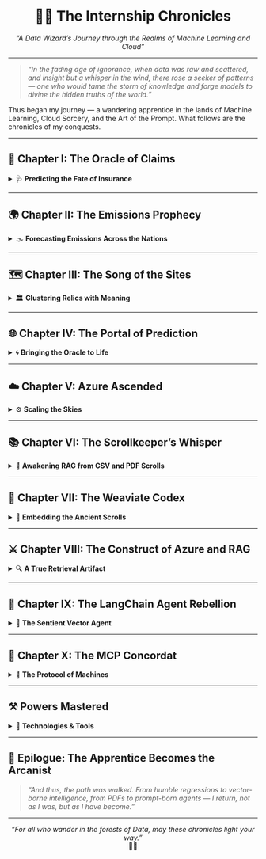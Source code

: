 <h1 align="center">🧙‍♂️ The Internship Chronicles</h1>
<p align="center"><em>“A Data Wizard’s Journey through the Realms of Machine Learning and Cloud”</em></p>

---

> _“In the fading age of ignorance, when data was raw and scattered, and insight but a whisper in the wind, there rose a seeker of patterns — one who would tame the storm of knowledge and forge models to divine the hidden truths of the world.”_

Thus began my journey — a wandering apprentice in the lands of Machine Learning, Cloud Sorcery, and the Art of the Prompt. What follows are the chronicles of my conquests.

---

## 📜 Chapter I: The Oracle of Claims
<details>
<summary>🩺 <strong>Predicting the Fate of Insurance</strong></summary>

> *“In the House of Omega, where the scrolls of Healthcare lay vast and veiled, I forged an Oracle that foretold the future of Insurance Claims.”*

- **Dataset**: Omega Healthcare
- **Models Forged**:
  - Logistic Regression
  - Random Forest
  - Gradient Boosting
  - Support Vector Machine (SVM)
  - MLPClassifier (Neural Network)
  - K-Nearest Neighbors (KNN)
  - Naive Bayes
</details>

---

## 🌍 Chapter II: The Emissions Prophecy
<details>
<summary>🌫️ <strong>Forecasting Emissions Across the Nations</strong></summary>

> *“In the deep vaults of the FAO, I unearthed the chronicles of carbon, and trained time-weaving seers to gaze into the smoke-cloaked future of nations.”*

- **Dataset**: FAO Emissions Dataset
- **Models Trained**:
  - ARIMA / SARIMA
  - Exponential Smoothing (ETS)
  - LSTM (Deep Learning)
  - XGBoost
  - Random Forest
  - Hidden Markov Model (HMM)
</details>

---

## 🗺️ Chapter III: The Song of the Sites
<details>
<summary>🏛️ <strong>Clustering Relics with Meaning</strong></summary>

> *“Among relics of the past, from deserts to domes, I summoned the whispers of history and shaped their meaning into clusters of kinship.”*

- **Dataset**: UNESCO World Heritage Sites
- **Tech Used**:
  - `all-MiniLM-L6-v2` embeddings (sentence transformers)
  - KMeans Clustering
</details>

---

## 🌐 Chapter IV: The Portal of Prediction
<details>
<summary>🌀 <strong>Bringing the Oracle to Life</strong></summary>

> *“Then I conjured a living gate — a real-time portal through which the Oracle of Claims could be consulted from any corner of the realm.”*

- Built a **real-time FastAPI application**
- Deployed to **Render** for global access
</details>

---

## ☁️ Chapter V: Azure Ascended
<details>
<summary>⚙️ <strong>Scaling the Skies</strong></summary>

> *“And I climbed the Azure Spire, binding my first Oracle to the sacred Managed Endpoints and AKS dragons for boundless scale.”*

- Deployed ML model to:
  - **Azure Managed Endpoints**
  - **Azure Kubernetes Service (AKS)** for scalability
</details>

---

## 📚 Chapter VI: The Scrollkeeper’s Whisper
<details>
<summary>📄 <strong>Awakening RAG from CSV and PDF Scrolls</strong></summary>

> *“From cryptic CSVs and sealed PDFs, I awakened an Azure AI Search Beast and gave it voice — a simple RAG construct born from Prompt Flow.”*

- Created a **RAG chatbot** using:
  - Azure AI Search
  - Azure Prompt Flow
  - SQL Server + CSV & PDF ingestion
</details>

---

## 🧠 Chapter VII: The Weaviate Codex
<details>
<summary>🧾 <strong>Embedding the Ancient Scrolls</strong></summary>

> *“With blade of Python and quill of JSON, I rent the PDFs into chunks, gave each page a name and number, and stored them in the sacred Codex of Weaviate.”*

- Chunked PDF data manually
- Created vector embeddings
- Stored with metadata (file name, page number) in **Weaviate**
</details>

---

## ⚔️ Chapter VIII: The Construct of Azure and RAG
<details>
<summary>🔍 <strong>A True Retrieval Artifact</strong></summary>

> *“I forged a pact with the Azure OpenAI Gatekeepers, and built a true RAG artifact — one that lived, queried the Codex, and answered through the glass of Next.js.”*

- Integrated:
  - Azure OpenAI API
  - Weaviate vector database
  - Next.js frontend
</details>

---

## 🤖 Chapter IX: The LangChain Agent Rebellion
<details>
<summary>🧠 <strong>The Sentient Vector Agent</strong></summary>

> *“From the same Codex, I summoned an Agent — a construct bound to Weaviate, with LangChain as its spine and Next.js as its tongue.”*

- Created a **LangChain agent**
- Query interface with **Weaviate**
- Frontend in **Next.js**
</details>

---

## 🧭 Chapter X: The MCP Concordat
<details>
<summary>📡 <strong>The Protocol of Machines</strong></summary>

> *“To bring order to my magic, I defined my search spells as tools in a Machine-Composable Protocol. Thus, client and server, written in different tongues, spoke in unity.”*

- **Python MCP Server**: Tool definitions + API
- **Next.js MCP Client**: Communicates via MCP protocol
</details>

---

## ⚒️ Powers Mastered
<details>
<summary>🧙 <strong>Technologies & Tools</strong></summary>

### 🧠 Machine Learning
- Logistic Regression, Random Forest, Gradient Boosting
- SVM, KNN, Naive Bayes, MLP
- ARIMA, SARIMA, ETS, LSTM, HMM, XGBoost
- Clustering: KMeans, Sentence Transformers

### ☁️ Cloud & Deployment
- FastAPI, Render, Azure ML, Azure AKS, Azure AI Search
- SQL Server, CSV/PDF data ingestion

### 🔍 Vector Search & LLMs
- Weaviate
- Azure OpenAI
- LangChain Agents
- Prompt Flow

### 🖥️ Full Stack
- Next.js (Frontend)
- Python (Backend)
- MCP Protocol integration
</details>

---

## 🌟 Epilogue: The Apprentice Becomes the Arcanist

> *“And thus, the path was walked. From humble regressions to vector-borne intelligence, from PDFs to prompt-born agents — I return, not as I was, but as I have become.”*

---

<p align="center">
  <em>“For all who wander in the forests of Data, may these chronicles light your way.”</em><br>
  🏹✨
</p>
